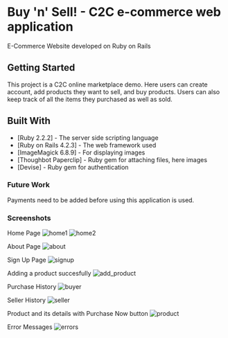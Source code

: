 # Buy 'n' Sell! - C2C e-commerce web application

E-Commerce Website developed on Ruby on Rails

## Getting Started

This project is a C2C online marketplace demo. Here users can create account, add products they want to sell, and buy products. Users can also keep track of all the items they purchased as well as sold.

## Built With

* [Ruby 2.2.2] - The server side scripting language
* [Ruby on Rails 4.2.3] - The web framework used
* [ImageMagick 6.8.9] - For displaying images
* [Thoughbot Paperclip] - Ruby gem for attaching files, here images
* [Devise] - Ruby gem for authentication


### Future Work

Payments need to be added before using this application is used.

### Screenshots

Home Page
![home1](https://user-images.githubusercontent.com/25280843/28184138-c147aa08-682f-11e7-8f95-ac7c7acf5e6d.png)
![home2](https://user-images.githubusercontent.com/25280843/28184162-d97f0382-682f-11e7-8f5d-ce928e8f4891.png)


About Page
![about](https://user-images.githubusercontent.com/25280843/28184176-ebfc5b90-682f-11e7-82ca-607d8e7ee9d8.png)


Sign Up Page
![signup](https://user-images.githubusercontent.com/25280843/28184192-013af7e6-6830-11e7-8a42-3f8ea555eed6.png)


Adding a product succesfully
![add_product](https://user-images.githubusercontent.com/25280843/28184214-1a126812-6830-11e7-84ab-071288ef075c.png)


Purchase History
![buyer](https://user-images.githubusercontent.com/25280843/28184234-338d5c70-6830-11e7-86ce-6211042afce8.png)


Seller History
![seller](https://user-images.githubusercontent.com/25280843/28184247-3f4081dc-6830-11e7-8d2f-0f1941a89ad4.png)


Product and its details with Purchase Now button
![product](https://user-images.githubusercontent.com/25280843/28184268-52efc012-6830-11e7-9ce3-bd076dc94a40.png)


Error Messages
![errors](https://user-images.githubusercontent.com/25280843/28184285-6254b904-6830-11e7-93ba-d9cd2218230b.png)
